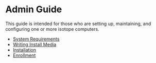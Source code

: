 # Admin Guide

This guide is intended for those who are setting up, maintaining, and configuring one or more isotope computers.

* [System Requirements](./requirements)
* [Writing Install Media](./install-media)
* [Installation](./installation)
* [Enrollment](./enrollment)
